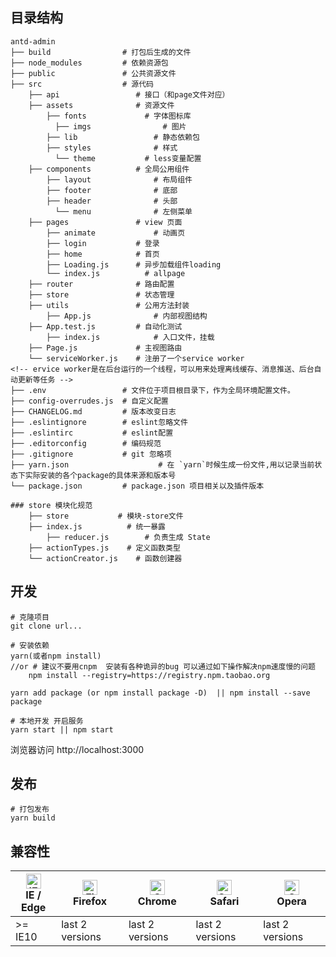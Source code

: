 ## 目录结构
```
antd-admin
├── build                # 打包后生成的文件
├── node_modules         # 依赖资源包
├── public               # 公共资源文件
├── src                  # 源代码
    ├── api           	 	# 接口（和page文件对应）
    ├── assets           	# 资源文件
        ├── fonts  		      # 字体图标库
	      ├── imgs  		      # 图片
        ├── lib  		        # 静态依赖包
        ├── styles  		    # 样式
	      └── theme       	  # less变量配置
    ├── components       	# 全局公用组件
		├── layout           	# 布局组件
        ├── footer  		    # 底部
        ├── header  		    # 头部
	      └── menu           	# 左侧菜单
    ├── pages            	# view 页面
        ├── animate  		    # 动画页
        ├── login 	        # 登录
        ├── home          	# 首页
        ├── Loading.js      # 异步加载组件loading
        └── index.js  		  # allpage
    ├── router           	# 路由配置
    ├── store          	 	# 状态管理
    ├── utils         	 	# 公用方法封装
		├── App.js           	# 内部视图结构
    ├── App.test.js      	# 自动化测试
		├── index.js         	# 入口文件，挂载
    ├── Page.js          	# 主视图路由
    └── serviceWorker.js 	# 注册了一个service worker
<!-- ervice worker是在后台运行的一个线程，可以用来处理离线缓存、消息推送、后台自动更新等任务 -->
├── .env                 # 文件位于项目根目录下，作为全局环境配置文件。
├── config-overrudes.js  # 自定义配置
├── CHANGELOG.md         # 版本改变日志
├── .eslintignore        # eslint忽略文件
├── .eslintirc           # eslint配置
├── .editorconfig        # 编码规范
├── .gitignore           # git 忽略项
├── yarn.json    				 # 在 `yarn`时候生成一份文件,用以记录当前状态下实际安装的各个package的具体来源和版本号
└── package.json         # package.json 项目相关以及插件版本

### store 模块化规范
	├── store         	# 模块-store文件
    ├── index.js      	  # 统一暴露
		├── reducer.js        # 负责生成 State
    ├── actionTypes.js    # 定义函数类型
    └── actionCreator.js 	# 函数创建器
```
## 开发
    # 克隆项目
    git clone url...

    # 安装依赖
    yarn(或者npm install)
    //or # 建议不要用cnpm  安装有各种诡异的bug 可以通过如下操作解决npm速度慢的问题
		npm install --registry=https://registry.npm.taobao.org
		
    yarn add package (or npm install package -D)  || npm install --save package

    # 本地开发 开启服务
    yarn start || npm start

  浏览器访问 http://localhost:3000

## 发布
    # 打包发布
    yarn build 

## 兼容性

| [<img src="https://raw.githubusercontent.com/alrra/browser-logos/master/src/edge/edge_48x48.png" alt="IE / Edge" width="24px" height="24px" />](http://godban.github.io/browsers-support-badges/)</br>IE / Edge | [<img src="https://raw.githubusercontent.com/alrra/browser-logos/master/src/firefox/firefox_48x48.png" alt="Firefox" width="24px" height="24px" />](http://godban.github.io/browsers-support-badges/)</br>Firefox | [<img src="https://raw.githubusercontent.com/alrra/browser-logos/master/src/chrome/chrome_48x48.png" alt="Chrome" width="24px" height="24px" />](http://godban.github.io/browsers-support-badges/)</br>Chrome | [<img src="https://raw.githubusercontent.com/alrra/browser-logos/master/src/safari/safari_48x48.png" alt="Safari" width="24px" height="24px" />](http://godban.github.io/browsers-support-badges/)</br>Safari | [<img src="https://raw.githubusercontent.com/alrra/browser-logos/master/src/opera/opera_48x48.png" alt="Opera" width="24px" height="24px" />](http://godban.github.io/browsers-support-badges/)</br>Opera |
| --------- | --------- | --------- | --------- | --------- | 
| >= IE10 | last 2 versions | last 2 versions | last 2 versions | last 2 versions

